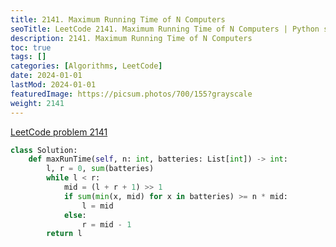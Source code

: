 ```yaml
---
title: 2141. Maximum Running Time of N Computers
seoTitle: LeetCode 2141. Maximum Running Time of N Computers | Python solution and explanation
description: 2141. Maximum Running Time of N Computers
toc: true
tags: []
categories: [Algorithms, LeetCode]
date: 2024-01-01
lastMod: 2024-01-01
featuredImage: https://picsum.photos/700/155?grayscale
weight: 2141
---
```


[LeetCode problem 2141](https://leetcode.com/problems/maximum-running-time-of-n-computers/)

```python
class Solution:
    def maxRunTime(self, n: int, batteries: List[int]) -> int:
        l, r = 0, sum(batteries)
        while l < r:
            mid = (l + r + 1) >> 1
            if sum(min(x, mid) for x in batteries) >= n * mid:
                l = mid
            else:
                r = mid - 1
        return l

```
